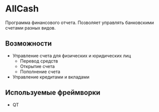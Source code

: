 # AllCash
Программа финансового отчета. Позволяет управлять банковскими счетами разных видов.
## Возможности
* Управление счета для физических и юридических лиц
    - Перевод средств
    - Открытие счета
    - Пополнение счета
* Управление кредитами и вкладами
## Используемые фреймворки
* QT